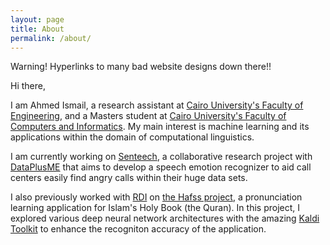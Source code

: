 ```yaml
---
layout: page
title: About
permalink: /about/
---
```

Warning! Hyperlinks to many bad website designs down there!!

Hi there,

I am Ahmed Ismail, a research assistant at
[Cairo University's Faculty of Engineering](http://eng.cu.edu.eg/en/),
and a Masters student at [Cairo University's Faculty of Computers and
Informatics](https://fci.cu.edu.eg/).
My main interest is machine learning and its applications within the
domain of computational linguistics.

I am currently working on [Senteech](http://www.dataplusme.com/senteech.html),
a collaborative research project with
[DataPlusME](http://www.dataplusme.com/) that aims to develop a speech
emotion recognizer to aid call centers easily find angry calls within
their huge data sets.

I also previously worked with [RDI](https://www.rdi-eg.com/) on
[the Hafss project](https://www.rdi-eg.com/hafss.html),
a pronunciation learning application for Islam's Holy Book
(the Quran). In this project, I explored various deep neural network
architectures with the amazing [Kaldi Toolkit](kaldi-asr.org/)
to enhance the recogniton accuracy of the application.
